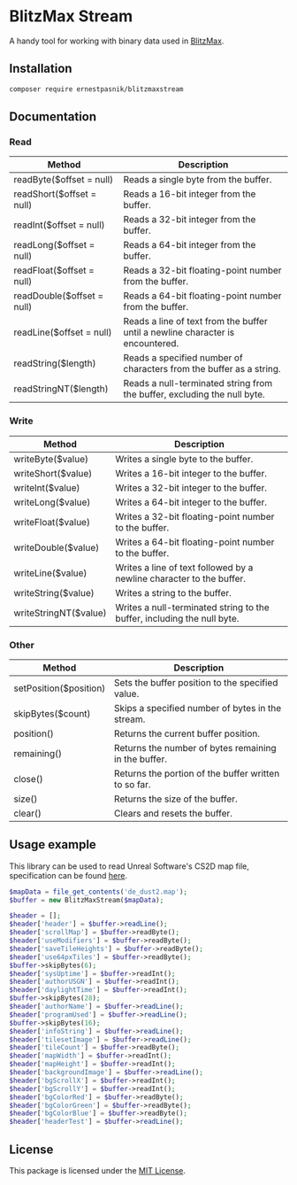 # BlitzMax Stream

A handy tool for working with binary data used in [BlitzMax](https://blitzmax.org/docs/en/language/data_types/).

## Installation

```bash
composer require ernestpasnik/blitzmaxstream
```

## Documentation

### Read

| Method                     | Description                                                                    |
| -------------------------- | ------------------------------------------------------------------------------ |
| readByte($offset = null)   | Reads a single byte from the buffer.                                           |
| readShort($offset = null)  | Reads a 16-bit integer from the buffer.                                        |
| readInt($offset = null)    | Reads a 32-bit integer from the buffer.                                        |
| readLong($offset = null)   | Reads a 64-bit integer from the buffer.                                        |
| readFloat($offset = null)  | Reads a 32-bit floating-point number from the buffer.                          |
| readDouble($offset = null) | Reads a 64-bit floating-point number from the buffer.                          |
| readLine($offset = null)   | Reads a line of text from the buffer until a newline character is encountered. |
| readString($length)        | Reads a specified number of characters from the buffer as a string.            |
| readStringNT($length)      | Reads a null-terminated string from the buffer, excluding the null byte.       |

### Write

| Method                     | Description                                                                    |
| -------------------------- | ------------------------------------------------------------------------------ |
| writeByte($value)          | Writes a single byte to the buffer.                                            |
| writeShort($value)         | Writes a 16-bit integer to the buffer.                                         |
| writeInt($value)           | Writes a 32-bit integer to the buffer.                                         |
| writeLong($value)          | Writes a 64-bit integer to the buffer.                                         |
| writeFloat($value)         | Writes a 32-bit floating-point number to the buffer.                           |
| writeDouble($value)        | Writes a 64-bit floating-point number to the buffer.                           |
| writeLine($value)          | Writes a line of text followed by a newline character to the buffer.           |
| writeString($value)        | Writes a string to the buffer.                                                 |
| writeStringNT($value)      | Writes a null-terminated string to the buffer, including the null byte.        |

### Other

| Method                     | Description                                                                    |
| -------------------------- | ------------------------------------------------------------------------------ |
| setPosition($position)     | Sets the buffer position to the specified value.                               |
| skipBytes($count)          | Skips a specified number of bytes in the stream.                               |
| position()                 | Returns the current buffer position.                                           |
| remaining()                | Returns the number of bytes remaining in the buffer.                           |
| close()                    | Returns the portion of the buffer written to so far.                           |
| size()                     | Returns the size of the buffer.                                                |
| clear()                    | Clears and resets the buffer.                                                  |

## Usage example

This library can be used to read Unreal Software's CS2D map file, specification can be found [here](https://www.unrealsoftware.de/files_pub/cs2d_spec_map_format.txt).

```php
$mapData = file_get_contents('de_dust2.map');
$buffer = new BlitzMaxStream($mapData);

$header = [];
$header['header'] = $buffer->readLine();
$header['scrollMap'] = $buffer->readByte();
$header['useModifiers'] = $buffer->readByte();
$header['saveTileHeights'] = $buffer->readByte();
$header['use64pxTiles'] = $buffer->readByte();
$buffer->skipBytes(6);
$header['sysUptime'] = $buffer->readInt();
$header['authorUSGN'] = $buffer->readInt();
$header['daylightTime'] = $buffer->readInt();
$buffer->skipBytes(28);
$header['authorName'] = $buffer->readLine();
$header['programUsed'] = $buffer->readLine();
$buffer->skipBytes(16);
$header['infoString'] = $buffer->readLine();
$header['tilesetImage'] = $buffer->readLine();
$header['tileCount'] = $buffer->readByte();
$header['mapWidth'] = $buffer->readInt();
$header['mapHeight'] = $buffer->readInt();
$header['backgroundImage'] = $buffer->readLine();
$header['bgScrollX'] = $buffer->readInt();
$header['bgScrollY'] = $buffer->readInt();
$header['bgColorRed'] = $buffer->readByte();
$header['bgColorGreen'] = $buffer->readByte();
$header['bgColorBlue'] = $buffer->readByte();
$header['headerTest'] = $buffer->readLine();
```

## License

This package is licensed under the [MIT License](LICENSE).
